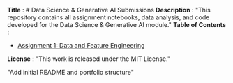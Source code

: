 **Title** : # Data Science & Generative AI Submissions
**Description** : "This repository contains all assignment notebooks, data analysis, and code developed for the Data Science & Generative AI module."
**Table of Contents** : 
- [Assignment 1: Data and Feature Engineering](./Assignment_1/2_01_data_and_feature_engineering_in_pandas_COMPLETED.ipynb)

**License** : "This work is released under the MIT License."
















 "Add initial README and portfolio structure"
